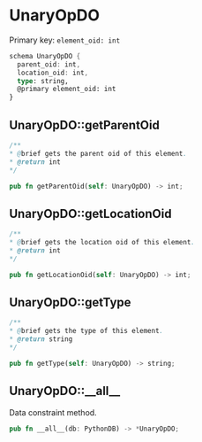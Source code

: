 # UnaryOpDO

Primary key: `element_oid: int`

```rust
schema UnaryOpDO {
  parent_oid: int,
  location_oid: int,
  type: string,
  @primary element_oid: int
}
```
## UnaryOpDO::getParentOid

```java
/**
* @brief gets the parent oid of this element.
* @return int
*/
```
```rust
pub fn getParentOid(self: UnaryOpDO) -> int;
```
## UnaryOpDO::getLocationOid

```java
/**
* @brief gets the location oid of this element.
* @return int
*/
```
```rust
pub fn getLocationOid(self: UnaryOpDO) -> int;
```
## UnaryOpDO::getType

```java
/**
* @brief gets the type of this element.
* @return string
*/
```
```rust
pub fn getType(self: UnaryOpDO) -> string;
```
## UnaryOpDO::\_\_all\_\_

Data constraint method.

```rust
pub fn __all__(db: PythonDB) -> *UnaryOpDO;
```
